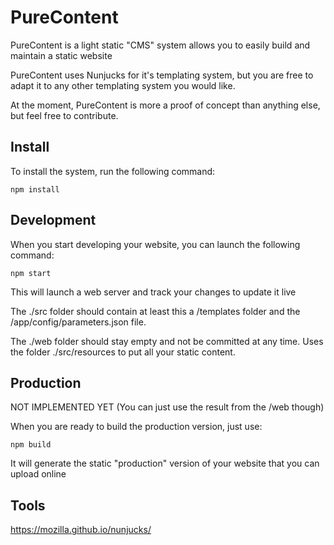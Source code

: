 # PureContent

PureContent is a light static "CMS" system allows you to easily build and maintain a static website

PureContent uses Nunjucks for it's templating system, but you are free to adapt it to any other templating system you would like.

At the moment, PureContent is more a proof of concept than anything else, but feel free to contribute.

## Install

To install the system, run the following command:

```npm install```

## Development

When you start developing your website, you can launch the following command:

```npm start```

This will launch a web server and track your changes to update it live

The ./src folder should contain at least this a /templates folder and the /app/config/parameters.json file.

The ./web folder should stay empty and not be committed at any time. Uses the folder ./src/resources to put all your static content.

## Production

NOT IMPLEMENTED YET (You can just use the result from the /web though)

When you are ready to build the production version, just use:

```npm build``` 

It will generate the static "production" version of your website that you can upload online


## Tools

https://mozilla.github.io/nunjucks/